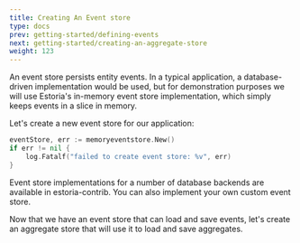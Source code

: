 ```yaml
---
title: Creating An Event store
type: docs
prev: getting-started/defining-events
next: getting-started/creating-an-aggregate-store
weight: 123
---
```


An event store persists entity events. In a typical application, a database-driven implementation would be used, but for demonstration purposes we will use Estoria's in-memory event store implementation, which simply keeps events in a slice in memory.

Let's create a new event store for our application:

```go
eventStore, err := memoryeventstore.New()
if err != nil {
    log.Fatalf("failed to create event store: %v", err)
}
```

Event store implementations for a number of database backends are available in estoria-contrib. You can also implement your own custom event store.

Now that we have an event store that can load and save events, let's create an aggregate store that will use it to load and save aggregates.
